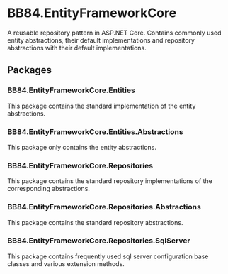 # BB84.EntityFrameworkCore

A reusable repository pattern in ASP.NET Core. Contains commonly used entity abstractions, their default implementations and repository abstractions with their default implementations.

## Packages

### BB84.EntityFrameworkCore.Entities

This package contains the standard implementation of the entity abstractions.

### BB84.EntityFrameworkCore.Entities.Abstractions

This package only contains the entity abstractions.

### BB84.EntityFrameworkCore.Repositories

This package contains the standard repository implementations of the corresponding abstractions.

### BB84.EntityFrameworkCore.Repositories.Abstractions

This package contains the standard repository abstractions.

### BB84.EntityFrameworkCore.Repositories.SqlServer

This package contains frequently used sql server configuration base classes and various extension methods.
